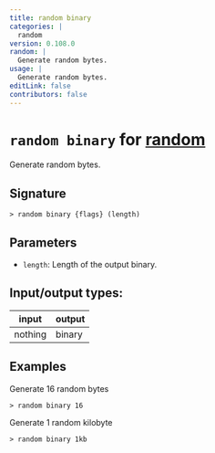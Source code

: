 ```yaml
---
title: random binary
categories: |
  random
version: 0.108.0
random: |
  Generate random bytes.
usage: |
  Generate random bytes.
editLink: false
contributors: false
---
```

<!-- This file is automatically generated. Please edit the command in https://github.com/nushell/nushell instead. -->

# `random binary` for [random](/commands/categories/random.md)

<div class='command-title'>Generate random bytes.</div>

## Signature

```> random binary {flags} (length)```

## Parameters

 -  `length`: Length of the output binary.


## Input/output types:

| input   | output |
| ------- | ------ |
| nothing | binary |
## Examples

Generate 16 random bytes
```nu
> random binary 16

```

Generate 1 random kilobyte
```nu
> random binary 1kb

```

